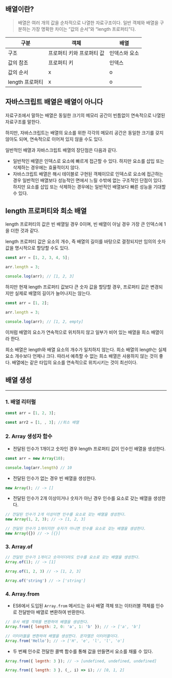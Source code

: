 ## 배열이란?


> 배열은 여러 개의 값을 순차적으로 나열한 자료구조이다.
일반 객체와 배열을 구분하는 가장 명확한 차이는 “값의 순서”와 “length 프로퍼티”다.
>

| 구분 | 객체 | 배열 |
| --- | --- | --- |
| 구조 | 프로퍼티 키와 프로퍼티 값 | 인덱스와 요소 |
| 값의 참조 | 프로퍼티 키 | 인덱스 |
| 값의 순서 | x | o |
| length 프로퍼티 | x | o |

## 자바스크립트 배열은 배열이 아니다


자료구조에서 말하는 배열은 동일한 크기의 메모리 공간이 빈틈없이 연속적으로 나열된 자료구조를 말한다.

하지만, 자바스크립트는 배열의 요소를 위한 각각의 메모리 공간은 동일한 크기를 갖지 않아도 되며, 연속적으로 이어져 있지 않을 수도 있다.

일반적인 배열과 자바스크립트 배열의 장단점은 다음과 같다.

- 일반적인 배열은 인덱스로 요소에 빠르게 접근할 수 있다. 하지만 요소를 삽입 또는 삭제하는 경우에는 효율적이지 않다.
- 자바스크립트 배열은 해시 테이블로 구현된 객체이므로 인덱스로 요소에 접근하는 경우 일반적인 배열보다 성능적인 면에서 느릴 수밖에 없는 구조적인 단점이 있다. 하지만 요소를 삽입 또는 삭제하는 경우에는 일반적인 배열보다 빠른 성능을 기대할 수 있다.

## length 프로퍼티와 희소 배열


length 프로퍼티의 값은 빈 배열일 경우 0이며, 빈 배열이 아닐 경우 가장 큰 인덱스에 1을 더한 것과 같다.

length 프로퍼티 값은 요소의 개수, 즉 배열의 길이를 바탕으로 결정되지만 임의의 숫자 값을 명시적으로 할당할 수도 있다.

```jsx
const arr = [1, 2, 3, 4, 5];

arr.length = 3;

console.log(arr); // [1, 2, 3]
```

하지만 현재 length 프로퍼티 값보다 큰 숫자 값을 할당할 경우, 프로퍼티 값은 변경되지만 실제로 배열의 길이가 늘어나지는 않는다.

```jsx
const arr = [1, 2];

arr.length = 3;

console.log(arr); // [1, 2, empty]
```

이처럼 배열의 요소가 연속적으로 위치하지 않고 일부가 비어 있는 배열을 희소 배열이라 한다.

희소 배열은 length와 배열 요소의 개수가 일치하지 않는다. 희소 배열의 length는 실제 요소 개수보다 언제나 크다. 따라서 예측할 수 없는 희소 배열은 사용하지 않는 것이 좋다. 배열에는 같은 타입의 요소를 연속적으로 위치시키는 것이 최선이다.

## 배열 생성

---

### 1. 배열 리터럴

```jsx
const arr = [1, 2, 3];

const arr2 = [1, , 3]; //희소 배열
```

### 2. Array 생성자 함수

- 전달된 인수가 1개이고 숫자인 경우 length 프로퍼티 값이 인수인 배열을 생성한다.

```jsx
const arr = new Array(10);

console.log(arr.length) // 10
```

- 전달된 인수가 없는 경우 빈 배열을 생성한다.

```jsx
new Array(); // -> []
```

- 전달된 인수가 2개 이상이거나 숫자가 아닌 경우 인수를 요소로 갖는 배열을 생성한다.

```jsx
// 전달된 인수가 2개 이상이면 인수를 요소로 갖는 배열을 생성한다.
new Array(1, 2, 3); // -> [1, 2, 3]

// 전달된 인수가 1개이지만 숫자가 아니면 인수를 요소로 갖는 배열을 생성한다.
new Array({}) // -> [{}]
```

### 3. Array.of

```jsx
// 전달된 인수가 1개이고 숫자이더라도 인수를 요소로 갖는 배열을 생성한다.
Array.of(1); // -> [1]

Array.of(1, 2, 3) // -> [1, 2, 3]

Array.of('string') // -> ['string']
```

### 4. Array.from

- ES6에서 도입된 `Array.from` 메서드는 유사 배열 객체 또는 이터러블 객체를 인수로 전달받아 배열로 변환하여 반환한다.

```jsx
// 유사 배열 객체를 변환하여 배열을 생성한다.
Array.from({ length: 2, 0: 'a', 1: 'b' }); // -> ['a', 'b']

// 이터러블을 변환하여 배열을 생성한다. 문자열은 이터러블이다.
Array.from('Hello'); // -> ['H', 'e', 'l', 'l', 'o']
```

- 두 번째 인수로 전달한 콜백 함수를 통해 값을 만들면서 요소를 채룰 수 있다.

```jsx
Array.from({ legnth: 3 }); // -> [undefined, undefined, undefined]

Array.from({ length: 3 }, (_, i) => i); // [0, 1, 2]
```